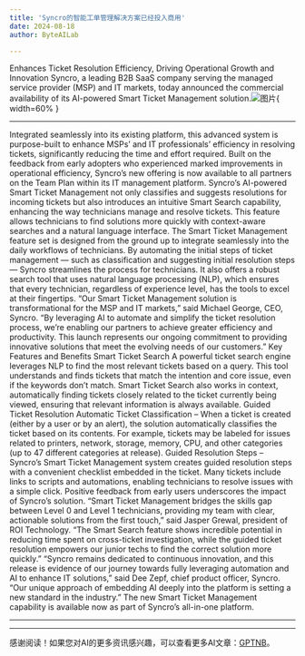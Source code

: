 ```yaml
---
title: 'Syncro的智能工单管理解决方案已经投入商用'
date: 2024-08-18
author: ByteAILab

---
```


Enhances Ticket Resolution Efficiency, Driving Operational Growth and Innovation
Syncro, a leading B2B SaaS company serving the managed service provider (MSP) and IT markets, today announced the commercial availability of its AI-powered Smart Ticket Management solution.![图片](https://ai-techpark.com/wp-content/uploads/2024/08/Syncros-960x540.jpg){ width=60% }

---
 Integrated seamlessly into its existing platform, this advanced system is purpose-built to enhance MSPs’ and IT professionals’ efficiency in resolving tickets, significantly reducing the time and effort required.
Built on the feedback from early adopters who experienced marked improvements in operational efficiency, Syncro’s new offering is now available to all partners on the Team Plan within its IT management platform.
Syncro’s AI-powered Smart Ticket Management not only classifies and suggests resolutions for incoming tickets but also introduces an intuitive Smart Search capability, enhancing the way technicians manage and resolve tickets. This feature allows technicians to find solutions more quickly with context-aware searches and a natural language interface.
The Smart Ticket Management feature set is designed from the ground up to integrate seamlessly into the daily workflows of technicians. By automating the initial steps of ticket management — such as classification and suggesting initial resolution steps — Syncro streamlines the process for technicians. It also offers a robust search tool that uses natural language processing (NLP), which ensures that every technician, regardless of experience level, has the tools to excel at their fingertips.
“Our Smart Ticket Management solution is transformational for the MSP and IT markets,” said Michael George, CEO, Syncro. “By leveraging AI to automate and simplify the ticket resolution process, we’re enabling our partners to achieve greater efficiency and productivity. This launch represents our ongoing commitment to providing innovative solutions that meet the evolving needs of our customers.”
Key Features and Benefits
Smart Ticket Search
A powerful ticket search engine leverages NLP to find the most relevant tickets based on a query. This tool understands and finds tickets that match the intention and core issue, even if the keywords don’t match. Smart Ticket Search also works in context, automatically finding tickets closely related to the ticket currently being viewed, ensuring that relevant information is always available.
Guided Ticket Resolution
Automatic Ticket Classification – When a ticket is created (either by a user or by an alert), the solution automatically classifies the ticket based on its contents. For example, tickets may be labeled for issues related to printers, network, storage, memory, CPU, and other categories (up to 47 different categories at release).
Guided Resolution Steps – Syncro’s Smart Ticket Management system creates guided resolution steps with a convenient checklist embedded in the ticket. Many tickets include links to scripts and automations, enabling technicians to resolve issues with a simple click.
Positive feedback from early users underscores the impact of Syncro’s solution.
“Smart Ticket Management bridges the skills gap between Level 0 and Level 1 technicians, providing my team with clear, actionable solutions from the first touch,” said Jasper Grewal, president of ROI Technology. “The Smart Search feature shows incredible potential in reducing time spent on cross-ticket investigation, while the guided ticket resolution empowers our junior techs to find the correct solution more quickly.”
“Syncro remains dedicated to continuous innovation, and this release is evidence of our journey towards fully leveraging automation and AI to enhance IT solutions,” said Dee Zepf, chief product officer, Syncro. “Our unique approach of embedding AI deeply into the platform is setting a new standard in the industry.”
The new Smart Ticket Management capability is available now as part of Syncro’s all-in-one platform.

---
---
感谢阅读！如果您对AI的更多资讯感兴趣，可以查看更多AI文章：[GPTNB](https://gptnb.com)。